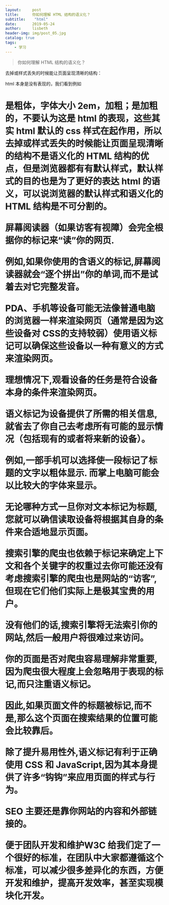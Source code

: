 ```yaml
---
layout:     post
title:      你如何理解 HTML 结构的语义化？
subtitle:    "html"
date:       2019-05-24
author:     lisbeth
header-img: img/post_05.jpg
catalog: true
tags:
    - 学习
---
```

 > 你如何理解 HTML 结构的语义化？

去掉或样式丢失的时候能让页面呈现清晰的结构：

html 本身是没有表现的，我们看到例如<h1>是粗体，字体大小 2em，加粗；<strong>是加粗的，不要认为这是 html 的表现，这些其实 html 默认的 css 样式在起作用，所以去掉或样式丢失的时候能让页面呈现清晰的结构不是语义化的 HTML 结构的优点，但是浏览器都有有默认样式，默认样式的目的也是为了更好的表达 html 的语义，可以说浏览器的默认样式和语义化的 HTML 结构是不可分割的。
    
屏幕阅读器（如果访客有视障）会完全根据你的标记来“读”你的网页. 

例如,如果你使用的含语义的标记,屏幕阅读器就会“逐个拼出”你的单词,而不是试着去对它完整发音。

PDA、手机等设备可能无法像普通电脑的浏览器一样来渲染网页（通常是因为这些设备对 CSS的支持较弱）使用语义标记可以确保这些设备以一种有意义的方式来渲染网页。

理想情况下,观看设备的任务是符合设备本身的条件来渲染网页。

语义标记为设备提供了所需的相关信息,就省去了你自己去考虑所有可能的显示情况（包括现有的或者将来新的设备）。

例如,一部手机可以选择使一段标记了标题的文字以粗体显示. 而掌上电脑可能会以比较大的字体来显示。

无论哪种方式一旦你对文本标记为标题,您就可以确信读取设备将根据其自身的条件来合适地显示页面。

搜索引擎的爬虫也依赖于标记来确定上下文和各个关键字的权重过去你可能还没有考虑搜索引擎的爬虫也是网站的“访客”,但现在它们他们实际上是极其宝贵的用户。

没有他们的话,搜索引擎将无法索引你的网站,然后一般用户将很难过来访问。

你的页面是否对爬虫容易理解非常重要,因为爬虫很大程度上会忽略用于表现的标记,而只注重语义标记。

因此,如果页面文件的标题被标记,而不是,那么这个页面在搜索结果的位置可能会比较靠后。

除了提升易用性外,语义标记有利于正确使用 CSS 和 JavaScript,因为其本身提供了许多“钩钩”来应用页面的样式与行为。

SEO 主要还是靠你网站的内容和外部链接的。

便于团队开发和维护W3C 给我们定了一个很好的标准，在团队中大家都遵循这个标准，可以减少很多差异化的东西，方便开发和维护，提高开发效率，甚至实现模块化开发。
